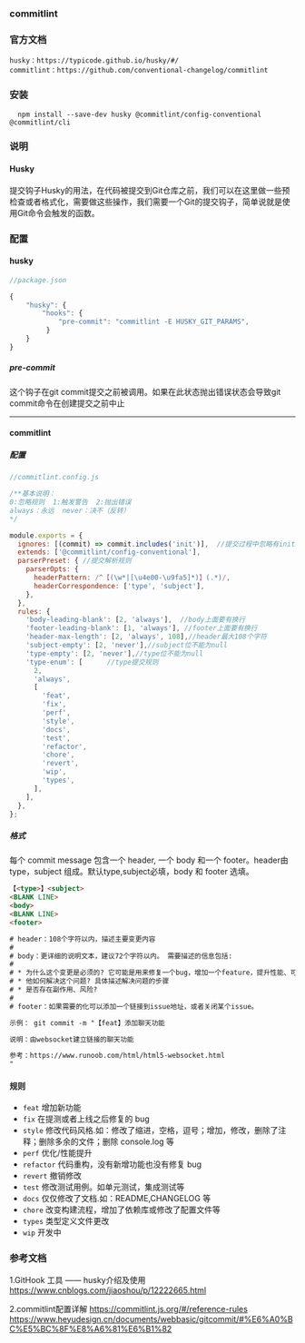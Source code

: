 ### commitlint
### 官方文档
    husky：https://typicode.github.io/husky/#/
    commitlint：https://github.com/conventional-changelog/commitlint
### 安装
```
  npm install --save-dev husky @commitlint/config-conventional @commitlint/cli
```
  
### 说明
#### Husky
提交钩子Husky的用法，在代码被提交到Git仓库之前，我们可以在这里做一些预检查或者格式化，需要做这些操作，我们需要一个Git的提交钩子，简单说就是使用Git命令会触发的函数。
### 配置

#### husky
```js
//package.json

{
    "husky": {
        "hooks": {
            "pre-commit": "commitlint -E HUSKY_GIT_PARAMS",
         }
    }
}

```
##### pre-commit
这个钩子在git commit提交之前被调用。如果在此状态抛出错误状态会导致git commit命令在创建提交之前中止


---


#### commitlint
##### 配置

``` js
//commitlint.config.js

/**基本说明：
0:忽略规则  1:触发警告  2:抛出错误
always：永远  never：决不（反转）
*/

module.exports = {
  ignores: [(commit) => commit.includes('init')],  //提交过程中忽略有init的字符串
  extends: ['@commitlint/config-conventional'],
  parserPreset: { //提交解析规则
    parserOpts: {
      headerPattern: /^【(\w*|[\u4e00-\u9fa5]*)】(.*)/,
      headerCorrespondence: ['type', 'subject'],
    },
  },
  rules: {
    'body-leading-blank': [2, 'always'],  //body上面要有换行
    'footer-leading-blank': [1, 'always'], //footer上面要有换行
    'header-max-length': [2, 'always', 108],//header最大108个字符
    'subject-empty': [2, 'never'],//subject位不能为null
    'type-empty': [2, 'never'],//type位不能为null
    'type-enum': [      //type提交规则
      2,
      'always',
      [
        'feat',
        'fix',
        'perf',
        'style',
        'docs',
        'test',
        'refactor',
        'chore',
        'revert',
        'wip',
        'types',
      ],
    ],
  },
};

```

##### 格式
每个 commit message 包含一个 header, 一个 body 和一个 footer。header由 type，subject 组成。默认type,subject必填，body 和 footer 选填。

``` html
【<type>】<subject>
<BLANK LINE>
<body>
<BLANK LINE>
<footer>

# header：108个字符以内，描述主要变更内容
#
# body：更详细的说明文本，建议72个字符以内。 需要描述的信息包括:
#
# * 为什么这个变更是必须的? 它可能是用来修复一个bug，增加一个feature，提升性能、可靠性、稳定性等等
# * 他如何解决这个问题? 具体描述解决问题的步骤
# * 是否存在副作用、风险? 
#
# footer：如果需要的化可以添加一个链接到issue地址，或者关闭某个issue。

示例： git commit -m "【feat】添加聊天功能

说明：由websocket建立链接的聊天功能

参考：https://www.runoob.com/html/html5-websocket.html
"
```

#### 规则

  - `feat` 增加新功能
  - `fix` 在提测或者上线之后修复的 bug
  - `style` 修改代码风格.如：修改了缩进，空格，逗号；增加，修改，删除了注释；删除多余的文件；删除 console.log 等
  - `perf` 优化/性能提升
  - `refactor` 代码重构，没有新增功能也没有修复 bug
  - `revert` 撤销修改
  - `test` 修改测试用例。如单元测试，集成测试等
  - `docs` 仅仅修改了文档.如：README,CHANGELOG 等
  - `chore` 改变构建流程，增加了依赖库或修改了配置文件等
  - `types` 类型定义文件更改
  - `wip` 开发中








### 参考文档
1.GitHook 工具 —— husky介绍及使用
https://www.cnblogs.com/jiaoshou/p/12222665.html

2.commitlint配置详解
https://commitlint.js.org/#/reference-rules
https://www.heyudesign.cn/documents/webbasic/gitcommit/#%E6%A0%BC%E5%BC%8F%E8%A6%81%E6%B1%82